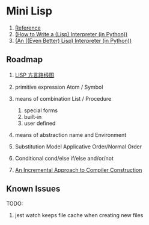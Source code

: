 # Mini Lisp

1. [Reference](https://maryrosecook.com/blog/post/little-lisp-interpreter)
1. [(How to Write a (Lisp) Interpreter (in Python))](http://norvig.com/lispy.html)
1. [(An ((Even Better) Lisp) Interpreter (in Python))](http://norvig.com/lispy2.html)

## Roadmap

1. [LISP 方言路线图](https://www.zhihu.com/question/26760072/answer/35156245)

1. primitive expression Atom / Symbol
1. means of combination List / Procedure
    1. special forms
    1. built-in
    1. user defined
1. means of abstraction name and Environment
1. Substitution Model Applicative Order/Normal Order
1. Conditional cond/else if/else and/or/not
1. [An Incremental Approach to Compiler Construction](http://scheme2006.cs.uchicago.edu/11-ghuloum.pdf)

## Known Issues

TODO:

1. jest watch keeps file cache when creating new files
